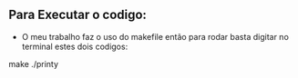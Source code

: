 

## Para Executar o codigo: 

- O meu trabalho faz o uso do makefile então para rodar basta digitar no terminal estes dois codigos: 

make
./printy
 
